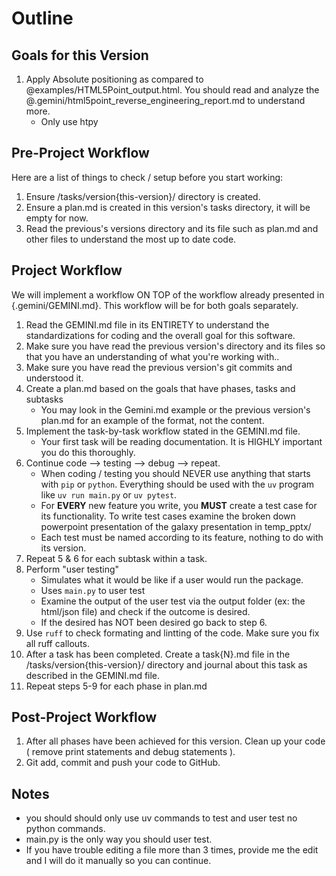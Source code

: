 # Outline

## Goals for this Version
1. Apply Absolute positioning as compared to @examples/HTML5Point_output.html. You should read and analyze the @.gemini/html5point_reverse_engineering_report.md to understand more.
    - Only use htpy

## Pre-Project Workflow
Here are a list of things to check / setup before you start working:
1. Ensure /tasks/version{this-version}/ directory is created.
2. Ensure a plan.md is created in this version's tasks directory, it will be empty for now.
3. Read the previous's versions directory and its file such as plan.md and other files to understand the most up to date code.

## Project Workflow
We will implement a workflow ON TOP of the workflow already presented in {.gemini/GEMINI.md}. This workflow will be for both goals separately. 

1. Read the GEMINI.md file in its ENTIRETY to understand the standardizations for coding and the overall goal for this software.
2. Make sure you have read the previous version's directory and its files so that you have an understanding of what you're working with..
3. Make sure you have read the previous version's git commits and understood it.
4. Create a plan.md based on the goals that have phases, tasks and subtasks
    - You may look in the Gemini.md example or the previous version's plan.md for an example of the format, not the content.
5. Implement the task-by-task workflow stated in the GEMINI.md file.
    - Your first task will be reading documentation. It is HIGHLY important you do this thoroughly. 
6. Continue code --> testing --> debug --> repeat. 
    - When coding / testing you should NEVER use anything that starts with `pip` or `python`. Everything should be used with the `uv` program like `uv run main.py` or `uv pytest`. 
    - For **EVERY** new feature you write, you **MUST** create a test case for its functionality. To write test cases examine the broken down powerpoint presentation of the galaxy presentation in temp_pptx/
    - Each test must be named according to its feature, nothing to do with its version.
7. Repeat 5 & 6 for each subtask within a task.
8. Perform "user testing"
    - Simulates what it would be like if a user would run the package.
    - Uses `main.py` to user test
    - Examine the output of the user test via the output folder (ex: the html/json file) and check if the outcome is desired.
    - If the desired has NOT been desired go back to step 6.
9. Use `ruff` to check formating and lintting of the code. Make sure you fix all ruff callouts.
9. After a task has been completed. Create a task{N}.md file in the /tasks/version{this-version}/ directory and journal about this task as described in the GEMINI.md file.
10. Repeat steps 5-9 for each phase in plan.md

## Post-Project Workflow
1. After all phases have been achieved for this version. Clean up your code ( remove print statements and debug statements ).
2. Git add, commit and push your code to GitHub. 

## Notes
- you should should only use uv commands to test and user test no python commands.
- main.py is the only way you should user test.
- If you have trouble editing a file more than 3 times, provide me the edit and I will do it manually so you can continue.
